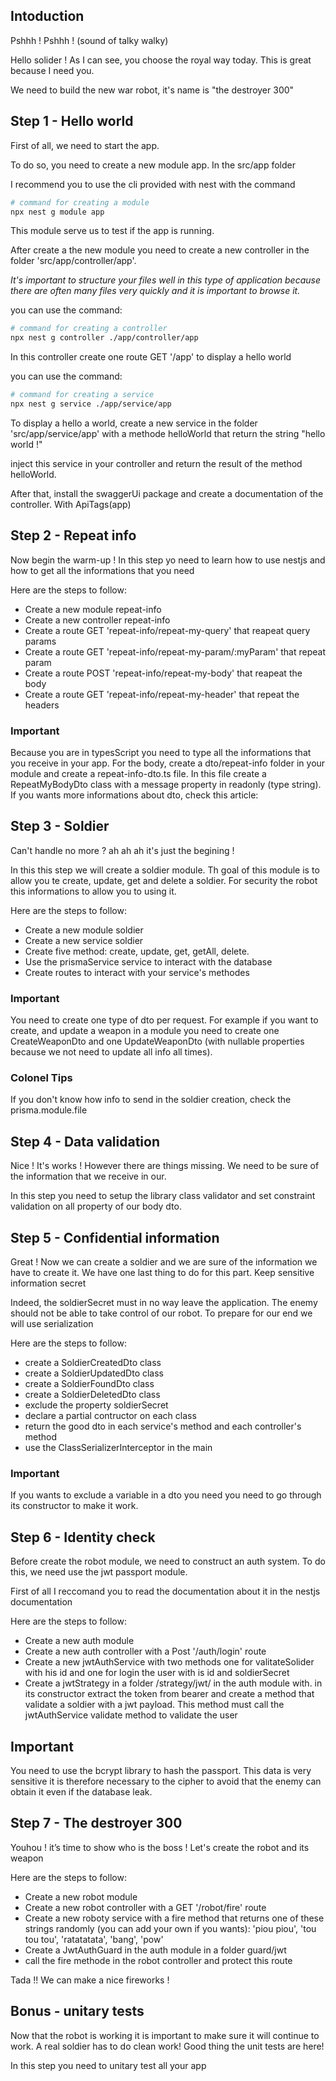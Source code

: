 ## Intoduction

Pshhh ! Pshhh ! (sound of talky walky)


Hello solider ! As I can see, you choose the royal way today. This is great because I need you.

We need to build the new war robot, it's name is "the destroyer 300"  


## Step 1 - Hello world

First of all, we need to start the app. 

To do so, you need to create a new module app. In the src/app folder

I recommend you to use the cli provided with nest with the command

```bash
# command for creating a module
npx nest g module app
```

This module serve us to test if the app is running.

After create a the new module you need to create a new controller in the folder 'src/app/controller/app'.

*It's important to structure your files well in this type of application because there are often many files very quickly and it is important to browse it.*

you can use the command:
```bash
# command for creating a controller
npx nest g controller ./app/controller/app
```

In this controller create one route GET '/app' to display a hello world

you can use the command:
```bash
# command for creating a service
npx nest g service ./app/service/app
```

To display a hello a world, create a new service in the folder 'src/app/service/app' with a methode helloWorld that return the string "hello world !"

inject this service in your controller and return the result of the method helloWorld.

After that, install the swaggerUi package and create a documentation of the controller. With ApiTags(app)

## Step 2 - Repeat info 

Now begin the warm-up ! In this step yo need to learn how to use nestjs and how to get all the informations that you need 

Here are the steps to follow:
- Create a new module repeat-info
- Create a new controller repeat-info
- Create a route GET 'repeat-info/repeat-my-query' that reapeat query params
- Create a route GET 'repeat-info/repeat-my-param/:myParam' that repeat param
- Create a route POST 'repeat-info/repeat-my-body' that reapeat the body
- Create a route GET 'repeat-info/repeat-my-header' that repeat the headers


### Important 

Because you are in typesScript you need to type all the informations that you receive in your app. For the body, create a dto/repeat-info folder in your module and create a repeat-info-dto.ts file. In this file create a RepeatMyBodyDto class with a message property in readonly (type string). If you wants more informations about dto, check this article: 


## Step 3 - Soldier 

Can't handle no more ? ah ah ah it's just the begining ! 

In this this step we will create a soldier module. Th goal of this module is to allow you te create, update, get and delete a soldier. For security the robot this informations to allow you to using it.

Here are the steps to follow:
-  Create a new module soldier 
-  Create a new service soldier 
-  Create five method: create, update, get, getAll, delete.
-  Use the prismaService service to interact with the database
-  Create routes to interact with your service's methodes

### Important

You need to create one type of dto per request. For example if you want to create, and update a weapon in a module you need to create one CreateWeaponDto and one UpdateWeaponDto (with nullable properties because we not need to update all info all times).


### Colonel Tips 

If you don't know how info to send in the soldier creation, check the prisma.module.file


## Step 4 - Data validation

Nice ! It's works ! However there are things missing. We need to be sure of the information that we receive in our.


In this step you need to setup the library class validator and set constraint validation on all property of our body dto.

## Step 5 - Confidential information

Great ! Now we can create a soldier and we are sure of the information we have to create it. 
We have one last thing to do for this part. Keep sensitive information secret  

Indeed, the soldierSecret must in no way leave the application.
The enemy should not be able to take control of our robot. To prepare for our end we will use serialization


Here are the steps to follow:
- create a SoldierCreatedDto class
- create a SoldierUpdatedDto class
- create a SoldierFoundDto class
- create a SoldierDeletedDto class
- exclude the property soldierSecret
- declare a partial contructor on each class
- return the good dto in each service's method and each controller's method
- use the ClassSerializerInterceptor in the main


### Important

If you wants to exclude a variable in a dto you need you need to go through its constructor to make it work.  

## Step 6 - Identity check

Before create the robot module, we need to construct an auth system. To do this, we need use the jwt passport module. 

First of all I reccomand you to read the documentation about it in the nestjs documentation

Here are the steps to follow:
- Create a new auth module
- Create a new auth controller with a Post '/auth/login' route
- Create a new jwtAuthService with two methods one for valitateSolider with his id and one for login the user with is id and soldierSecret
- Create a jwtStrategy in a folder /strategy/jwt/ in the auth module with. in its constructor extract the token from bearer and create a method that validate a soldier with a jwt payload. This method must call the jwtAuthService validate method to validate the user


## Important 

You need to use the bcrypt library to hash the passport. This data is very sensitive it is therefore necessary to the cipher to avoid that the enemy can obtain it even if the database leak.

## Step 7 - The destroyer 300
Youhou ! it’s time to show who is the boss ! Let's create the robot and its weapon

Here are the steps to follow:
- Create a new robot module
- Create a new robot controller with a GET '/robot/fire' route
- Create a new roboty service with a fire method that returns one of these strings randomly (you can add your own if you wants): 'piou piou', 'tou tou tou', 'ratatatata', 'bang', 'pow'
- Create a JwtAuthGuard in the auth module in a folder guard/jwt
- call the fire methode in the robot controller and protect this route


Tada !! We can make a nice fireworks !

## Bonus - unitary tests

Now that the robot is working it is important to make sure it will continue to work. A real soldier has to do clean work! Good thing the unit tests are here!

In this step you need to unitary test all your app 